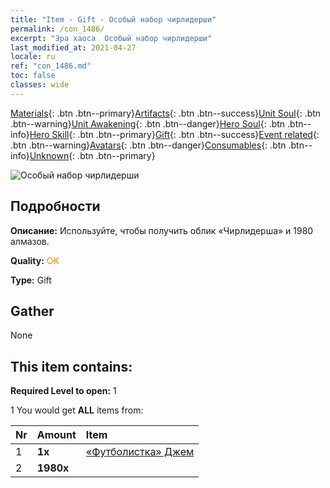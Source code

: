 ```yaml
---
title: "Item - Gift - Особый набор чирлидерши"
permalink: /con_1486/
excerpt: "Эра хаоса  Особый набор чирлидерши"
last_modified_at: 2021-04-27
locale: ru
ref: "con_1486.md"
toc: false
classes: wide
---
```

 [Materials](/ItemsRU/){: .btn .btn--primary}[Artifacts](/ItemsRU/Artifacts/){: .btn .btn--success}[Unit Soul](/ItemsRU/UnitSoul/){: .btn .btn--warning}[Unit Awakening](/ItemsRU/UnitAwakening/){: .btn .btn--danger}[Hero Soul](/ItemsRU/HeroSoul/){: .btn .btn--info}[Hero Skill](/ItemsRU/HeroSkill/){: .btn .btn--primary}[Gift](/ItemsRU/Gift/){: .btn .btn--success}[Event related](/ItemsRU/Events/){: .btn .btn--warning}[Avatars](/ItemsRU/Avatars/){: .btn .btn--danger}[Consumables](/ItemsRU/Consumables/){: .btn .btn--info}[Unknown](/ItemsRU/Unknown/){: .btn .btn--primary}

 ![Особый набор чирлидерши](/images/t/i_907100.png)

## Подробности
 **Описание:** Используйте, чтобы получить облик «Чирлидерша» и 1980 алмазов.

 **Quality:** <span style="color: #FF8C00">OK</span>

 **Type:** Gift

## Gather

  None

## This item contains:

 **Required Level to open:** 1

 1 You would get **ALL** items  from:

  | Nr | Amount |     Item    |
  |:---|:-------|:------------|
  | 1 |  **1x** | [«Футболистка» Джем](/ItemsRU/con_1046/) |  | 
  | 2 |  **1980x** | <i class="fas fa-gem"/> |  | 
